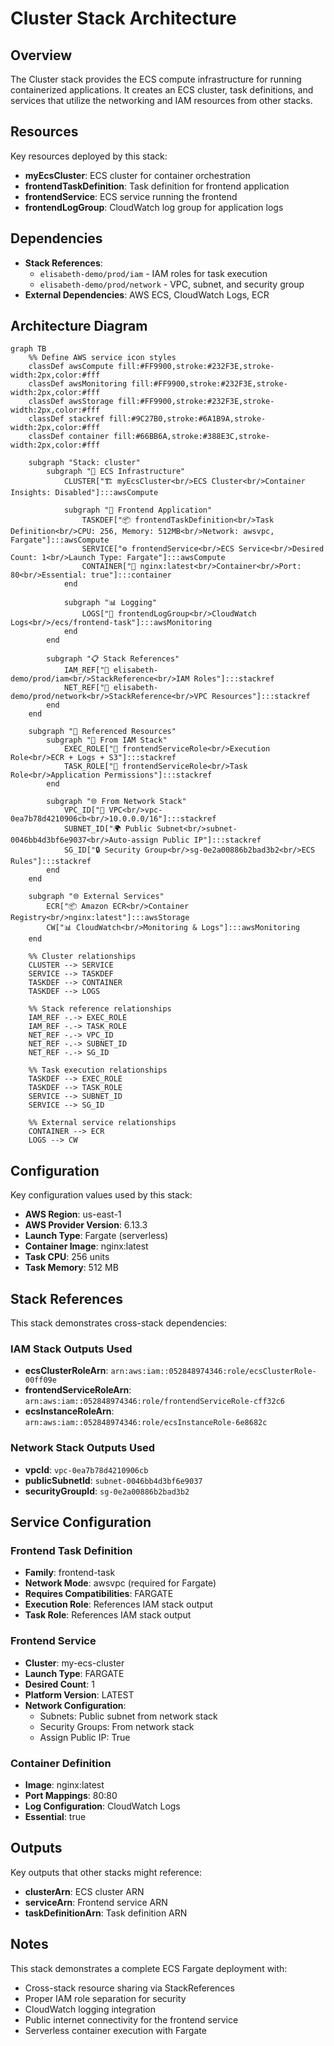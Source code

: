 # Cluster Stack Architecture

## Overview
The Cluster stack provides the ECS compute infrastructure for running containerized applications. It creates an ECS cluster, task definitions, and services that utilize the networking and IAM resources from other stacks.

## Resources
Key resources deployed by this stack:
- **myEcsCluster**: ECS cluster for container orchestration
- **frontendTaskDefinition**: Task definition for frontend application
- **frontendService**: ECS service running the frontend
- **frontendLogGroup**: CloudWatch log group for application logs

## Dependencies
- **Stack References**:
  - `elisabeth-demo/prod/iam` - IAM roles for task execution
  - `elisabeth-demo/prod/network` - VPC, subnet, and security group
- **External Dependencies**: AWS ECS, CloudWatch Logs, ECR

## Architecture Diagram

```mermaid
graph TB
    %% Define AWS service icon styles
    classDef awsCompute fill:#FF9900,stroke:#232F3E,stroke-width:2px,color:#fff
    classDef awsMonitoring fill:#FF9900,stroke:#232F3E,stroke-width:2px,color:#fff
    classDef awsStorage fill:#FF9900,stroke:#232F3E,stroke-width:2px,color:#fff
    classDef stackref fill:#9C27B0,stroke:#6A1B9A,stroke-width:2px,color:#fff
    classDef container fill:#66BB6A,stroke:#388E3C,stroke-width:2px,color:#fff

    subgraph "Stack: cluster"
        subgraph "🐳 ECS Infrastructure"
            CLUSTER["🏗️ myEcsCluster<br/>ECS Cluster<br/>Container Insights: Disabled"]:::awsCompute

            subgraph "🚀 Frontend Application"
                TASKDEF["📦 frontendTaskDefinition<br/>Task Definition<br/>CPU: 256, Memory: 512MB<br/>Network: awsvpc, Fargate"]:::awsCompute
                SERVICE["⚙️ frontendService<br/>ECS Service<br/>Desired Count: 1<br/>Launch Type: Fargate"]:::awsCompute
                CONTAINER["🐋 nginx:latest<br/>Container<br/>Port: 80<br/>Essential: true"]:::container
            end

            subgraph "📊 Logging"
                LOGS["📝 frontendLogGroup<br/>CloudWatch Logs<br/>/ecs/frontend-task"]:::awsMonitoring
            end
        end

        subgraph "📋 Stack References"
            IAM_REF["🔗 elisabeth-demo/prod/iam<br/>StackReference<br/>IAM Roles"]:::stackref
            NET_REF["🔗 elisabeth-demo/prod/network<br/>StackReference<br/>VPC Resources"]:::stackref
        end
    end

    subgraph "🔗 Referenced Resources"
        subgraph "🔐 From IAM Stack"
            EXEC_ROLE["🔑 frontendServiceRole<br/>Execution Role<br/>ECR + Logs + S3"]:::stackref
            TASK_ROLE["🔑 frontendServiceRole<br/>Task Role<br/>Application Permissions"]:::stackref
        end

        subgraph "🌐 From Network Stack"
            VPC_ID["🏢 VPC<br/>vpc-0ea7b78d4210906cb<br/>10.0.0.0/16"]:::stackref
            SUBNET_ID["🌍 Public Subnet<br/>subnet-0046bb4d3bf6e9037<br/>Auto-assign Public IP"]:::stackref
            SG_ID["🔒 Security Group<br/>sg-0e2a00886b2bad3b2<br/>ECS Rules"]:::stackref
        end
    end

    subgraph "🌐 External Services"
        ECR["📦 Amazon ECR<br/>Container Registry<br/>nginx:latest"]:::awsStorage
        CW["📊 CloudWatch<br/>Monitoring & Logs"]:::awsMonitoring
    end

    %% Cluster relationships
    CLUSTER --> SERVICE
    SERVICE --> TASKDEF
    TASKDEF --> CONTAINER
    TASKDEF --> LOGS

    %% Stack reference relationships
    IAM_REF -.-> EXEC_ROLE
    IAM_REF -.-> TASK_ROLE
    NET_REF -.-> VPC_ID
    NET_REF -.-> SUBNET_ID
    NET_REF -.-> SG_ID

    %% Task execution relationships
    TASKDEF --> EXEC_ROLE
    TASKDEF --> TASK_ROLE
    SERVICE --> SUBNET_ID
    SERVICE --> SG_ID

    %% External service relationships
    CONTAINER --> ECR
    LOGS --> CW
```

## Configuration
Key configuration values used by this stack:
- **AWS Region**: us-east-1
- **AWS Provider Version**: 6.13.3
- **Launch Type**: Fargate (serverless)
- **Container Image**: nginx:latest
- **Task CPU**: 256 units
- **Task Memory**: 512 MB

## Stack References
This stack demonstrates cross-stack dependencies:

### IAM Stack Outputs Used
- **ecsClusterRoleArn**: `arn:aws:iam::052848974346:role/ecsClusterRole-00ff09e`
- **frontendServiceRoleArn**: `arn:aws:iam::052848974346:role/frontendServiceRole-cff32c6`
- **ecsInstanceRoleArn**: `arn:aws:iam::052848974346:role/ecsInstanceRole-6e8682c`

### Network Stack Outputs Used
- **vpcId**: `vpc-0ea7b78d4210906cb`
- **publicSubnetId**: `subnet-0046bb4d3bf6e9037`
- **securityGroupId**: `sg-0e2a00886b2bad3b2`

## Service Configuration

### Frontend Task Definition
- **Family**: frontend-task
- **Network Mode**: awsvpc (required for Fargate)
- **Requires Compatibilities**: FARGATE
- **Execution Role**: References IAM stack output
- **Task Role**: References IAM stack output

### Frontend Service
- **Cluster**: my-ecs-cluster
- **Launch Type**: FARGATE
- **Desired Count**: 1
- **Platform Version**: LATEST
- **Network Configuration**:
  - Subnets: Public subnet from network stack
  - Security Groups: From network stack
  - Assign Public IP: True

### Container Definition
- **Image**: nginx:latest
- **Port Mappings**: 80:80
- **Log Configuration**: CloudWatch Logs
- **Essential**: true

## Outputs
Key outputs that other stacks might reference:
- **clusterArn**: ECS cluster ARN
- **serviceArn**: Frontend service ARN
- **taskDefinitionArn**: Task definition ARN

## Notes
This stack demonstrates a complete ECS Fargate deployment with:
- Cross-stack resource sharing via StackReferences
- Proper IAM role separation for security
- CloudWatch logging integration
- Public internet connectivity for the frontend service
- Serverless container execution with Fargate